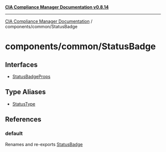 [**CIA Compliance Manager Documentation v0.8.14**](../../../README.md)

***

[CIA Compliance Manager Documentation](../../../modules.md) / components/common/StatusBadge

# components/common/StatusBadge

## Interfaces

- [StatusBadgeProps](interfaces/StatusBadgeProps.md)

## Type Aliases

- [StatusType](type-aliases/StatusType.md)

## References

### default

Renames and re-exports [StatusBadge](../../variables/StatusBadge.md)
